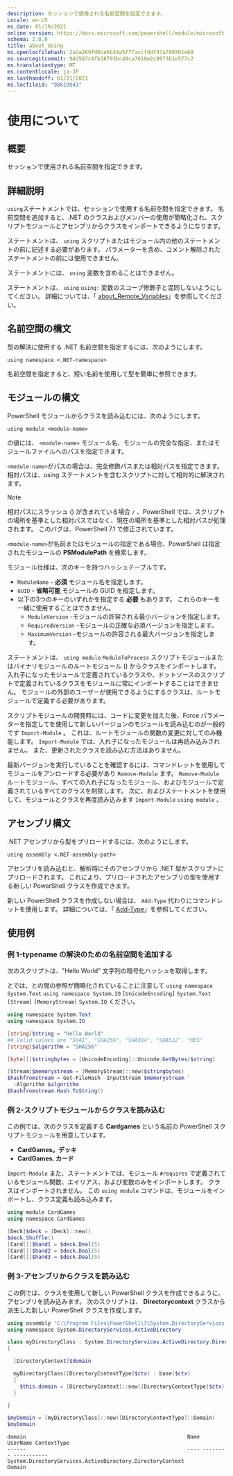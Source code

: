 ```yaml
---
description: セッションで使用される名前空間を指定できます。
Locale: en-US
ms.date: 01/19/2021
online version: https://docs.microsoft.com/powershell/module/microsoft.powershell.core/about/about_using?view=powershell-7&WT.mc_id=ps-gethelp
schema: 2.0.0
title: about_Using
ms.openlocfilehash: 2ada269fd0ce6b34a5f7faccfddf47a799301eb9
ms.sourcegitcommit: 94d597c4fb38793bc49ca7610e2c9973b1e577c2
ms.translationtype: MT
ms.contentlocale: ja-JP
ms.lasthandoff: 01/21/2021
ms.locfileid: "98619943"
---
```

# <a name="about-using"></a>使用について

## <a name="short-description"></a>概要
セッションで使用される名前空間を指定できます。

## <a name="long-description"></a>詳細説明

`using`ステートメントでは、セッションで使用する名前空間を指定できます。 名前空間を追加すると、.NET のクラスおよびメンバーの使用が簡略化され、スクリプトモジュールとアセンブリからクラスをインポートできるようになります。

ステートメントは、 `using` スクリプトまたはモジュール内の他のステートメントの前に記述する必要があります。 パラメーターを含め、コメント解除されたステートメントの前には使用できません。

ステートメントには、 `using` 変数を含めることはできません。

ステートメントは、 `using` `using:` 変数のスコープ修飾子と混同しないようにしてください。 詳細については、「 [about_Remote_Variables](about_Remote_Variables.md)」を参照してください。

## <a name="namespace-syntax"></a>名前空間の構文

型の解決に使用する .NET 名前空間を指定するには、次のようにします。

```
using namespace <.NET-namespace>
```

名前空間を指定すると、短い名前を使用して型を簡単に参照できます。

## <a name="module-syntax"></a>モジュールの構文

PowerShell モジュールからクラスを読み込むには、次のようにします。

```
using module <module-name>
```

の値には、 `<module-name>` モジュール名、モジュールの完全な指定、またはモジュールファイルへのパスを指定できます。

`<module-name>`がパスの場合は、完全修飾パスまたは相対パスを指定できます。 相対パスは、using ステートメントを含むスクリプトに対して相対的に解決されます。

> [!NOTE]
> 相対パスにスラッシュ () が含まれている場合 `/` 、PowerShell では、スクリプトの場所を基準とした相対パスではなく、現在の場所を基準とした相対パスが処理されます。 このバグは、PowerShell 7.1 で修正されています。

`<module-name>`が名前またはモジュールの指定である場合、PowerShell は指定されたモジュールの **PSModulePath** を検索します。

モジュール仕様は、次のキーを持つハッシュテーブルです。

- `ModuleName` - **必須** モジュール名を指定します。
- `GUID` - **省略可能** モジュールの GUID を指定します。
- 以下の3つのキーのいずれかを指定する **必要** もあります。 これらのキーを一緒に使用することはできません。
  - `ModuleVersion` -モジュールの許容される最小バージョンを指定します。
  - `RequiredVersion` -モジュールの正確な必須バージョンを指定します。
  - `MaximumVersion` -モジュールの許容される最大バージョンを指定します。

ステートメントは、 `using module` `ModuleToProcess` スクリプトモジュールまたはバイナリモジュールのルートモジュール () からクラスをインポートします。 入れ子になったモジュールで定義されているクラスや、ドットソースのスクリプトで定義されているクラスをモジュールに常にインポートすることはできません。 モジュールの外部のユーザーが使用できるようにするクラスは、ルートモジュールで定義する必要があります。

スクリプトモジュールの開発時には、コードに変更を加えた後、Force パラメーターを指定してを使用して新しいバージョンのモジュールを読み込むのが一般的です `Import-Module` 。  これは、ルートモジュールの関数の変更に対してのみ機能します。 `Import-Module` では、入れ子になったモジュールは再読み込みされません。 また、更新されたクラスを読み込む方法はありません。

最新バージョンを実行していることを確認するには、コマンドレットを使用してモジュールをアンロードする必要があり `Remove-Module` ます。 `Remove-Module` ルートモジュール、すべての入れ子になったモジュール、およびモジュールで定義されているすべてのクラスを削除します。 次に、およびステートメントを使用して、モジュールとクラスを再度読み込みます `Import-Module` `using module` 。

## <a name="assembly-syntax"></a>アセンブリ構文

.NET アセンブリから型をプリロードするには、次のようにします。

```
using assembly <.NET-assembly-path>
```

アセンブリを読み込むと、解析時にそのアセンブリから .NET 型がスクリプトにプリロードされます。 これにより、プリロードされたアセンブリの型を使用する新しい PowerShell クラスを作成できます。

新しい PowerShell クラスを作成しない場合は、 `Add-Type` 代わりにコマンドレットを使用します。 詳細については、「 [Add-Type](xref:Microsoft.PowerShell.Utility.Add-Type)」を参照してください。

## <a name="examples"></a>使用例

### <a name="example-1---add-namespaces-for-typename-resolution"></a>例 1-typename の解決のための名前空間を追加する

次のスクリプトは、"Hello World" 文字列の暗号化ハッシュを取得します。

とでは、との間の参照が簡略化されていることに注意して `using namespace System.Text` `using namespace System.IO` `[UnicodeEncoding]` `System.Text` `[Stream]` `[MemoryStream]` `System.IO` ください。

```powershell
using namespace System.Text
using namespace System.IO

[string]$string = "Hello World"
## Valid values are "SHA1", "SHA256", "SHA384", "SHA512", "MD5"
[string]$algorithm = "SHA256"

[byte[]]$stringbytes = [UnicodeEncoding]::Unicode.GetBytes($string)

[Stream]$memorystream = [MemoryStream]::new($stringbytes)
$hashfromstream = Get-FileHash -InputStream $memorystream `
  -Algorithm $algorithm
$hashfromstream.Hash.ToString()
```

### <a name="example-2---load-classes-from-a-script-module"></a>例 2-スクリプトモジュールからクラスを読み込む

この例では、次のクラスを定義する **Cardgames** という名前の PowerShell スクリプトモジュールを用意しています。

- **CardGames。デッキ**
- **CardGames. カード**

`Import-Module` また、ステートメントでは、モジュール `#requires` で定義されているモジュール関数、エイリアス、および変数のみをインポートします。 クラスはインポートされません。 この `using module` コマンドは、モジュールをインポートし、クラス定義も読み込みます。

```powershell
using module CardGames
using namespace CardGames

[Deck]$deck = [Deck]::new()
$deck.Shuffle()
[Card[]]$hand1 = $deck.Deal(5)
[Card[]]$hand2 = $deck.Deal(5)
[Card[]]$hand3 = $deck.Deal(5)
```

### <a name="example-3---load-classes-from-an-assembly"></a>例 3-アセンブリからクラスを読み込む

この例では、クラスを使用して新しい PowerShell クラスを作成できるように、アセンブリを読み込みます。 次のスクリプトは、 **Directorycontext** クラスから派生した新しい PowerShell クラスを作成します。

```powershell
using assembly 'C:\Program Files\PowerShell\7\System.DirectoryServices.dll'
using namespace System.DirectoryServices.ActiveDirectory

class myDirectoryClass : System.DirectoryServices.ActiveDirectory.DirectoryContext
{

  [DirectoryContext]$domain

  myDirectoryClass([DirectoryContextType]$ctx) : base($ctx)
  {
    $this.domain = [DirectoryContext]::new([DirectoryContextType]$ctx)
  }

}

$myDomain = [myDirectoryClass]::new([DirectoryContextType]::Domain)
$myDomain
```

```Output
domain                                                    Name UserName ContextType
------                                                    ---- -------- -----------
System.DirectoryServices.ActiveDirectory.DirectoryContext                    Domain
```

